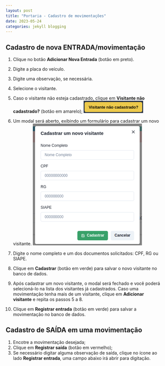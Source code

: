 ```yaml
---
layout: post
title: "Portaria - Cadastro de movimentações"
date: 2023-05-24
categories: jekyll blogging
---
```


## Cadastro de nova ENTRADA/movimentação

1. Clique no botão **Adicionar Nova Entrada** (botão em preto).
2. Digite a placa do veículo.
3. Digite uma observação, se necessária.
4. Selecione o visitante.
5. Caso o visitante não esteja cadastrado, clique em **Visitante não cadastrado?** (botão em amarelo);
![Exemplo de imagem](images/visitor-not-registered-button.png)

6. Um modal será aberto, exibindo um formulário para cadastrar um novo visitante.
![Exemplo de imagem](images/form-create-visitor.png)

7. Digite o nome completo e um dos documentos solicitados: CPF, RG ou SIAPE.
8. Clique em **Cadastrar** (botão em verde) para salvar o novo visitante no banco de dados.
9. Após cadastrar um novo visitante, o modal será fechado e você poderá selecioná-lo na lista dos visitantes já cadastrados.
 Caso uma movimentação tenha mais de um visitante, clique em **Adicionar visitante** e repita os passos 5 a 8.
10. Clique em **Registrar entrada** (botão em verde) para salvar a movimentação no banco de dados.


## Cadastro de SAÍDA em uma movimentação

1. Encotre a movimentação desejada;
2. Clique em **Registrar saída** (botão em vermelho);
3. Se necessário digitar alguma observação de saída, clique no ícone ao lado **Registrar entrada**, uma campo abaixo irá abrir para digitação.